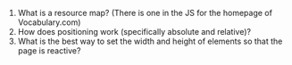 1. What is a resource map? (There is one in the JS for the homepage of Vocabulary.com)
2. How does positioning work (specifically absolute and relative)?
3. What is the best way to set the width and height of elements so that the page is reactive?